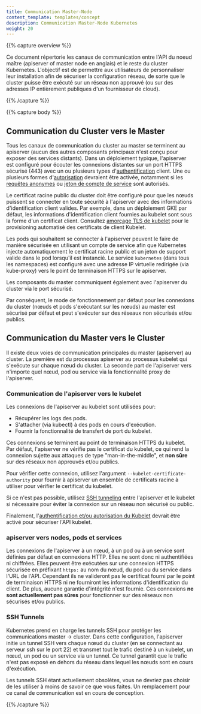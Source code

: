 ```yaml
---
title: Communication Master-Node
content_template: templates/concept
description: Communication Master-Node Kubernetes
weight: 20
---
```


{{% capture overview %}}

Ce document répertorie les canaux de communication entre l'API du noeud maître (apiserver of master node en anglais) et le reste du cluster Kubernetes.
L'objectif est de permettre aux utilisateurs de personnaliser leur installation afin de sécuriser la configuration réseau, de sorte que le cluster puisse être exécuté sur un réseau non approuvé (ou sur des adresses IP entièrement publiques d'un fournisseur de cloud).

{{% /capture %}}

{{% capture body %}}

## Communication du Cluster vers le Master

Tous les canaux de communication du cluster au master se terminent au apiserver (aucun des autres composants principaux n'est conçu pour exposer des services distants).
Dans un déploiement typique, l'apiserver est configuré pour écouter les connexions distantes sur un port HTTPS sécurisé (443) avec un ou plusieurs types d'[authentification](/docs/reference/access-authn-authz/authentication/) client.
Une ou plusieurs formes d'[autorisation](/docs/reference/access-authn-authz/authorization/) devraient être activée, notamment si les [requêtes anonymes](/docs/reference/access-authn-authz/authentication/#anonymous-requests) ou [jeton de compte de service](/docs/reference/access-authn-authz/authentication/#service-account-tokens) sont autorisés.

Le certificat racine public du cluster doit être configuré pour que les nœuds puissent se connecter en toute sécurité à l'apiserver avec des informations d'identification client valides.
Par exemple, dans un déploiement GKE par défaut, les informations d'identification client fournies au kubelet sont sous la forme d'un certificat client.
Consultez [amorçage TLS de kubelet](/docs/reference/command-line-tools-reference/kubelet-tls-bootstrapping/) pour le provisioning automatisé des certificats de client Kubelet.

Les pods qui souhaitent se connecter à l'apiserver peuvent le faire de manière sécurisée en utilisant un compte de service afin que Kubernetes injecte automatiquement le certificat racine public et un jeton de support valide dans le pod lorsqu'il est instancié.
Le service `kubernetes` (dans tous les namespaces) est configuré avec une adresse IP virtuelle redirigée (via kube-proxy) vers le point de terminaison HTTPS sur le apiserver.

Les composants du master communiquent également avec l'apiserver du cluster via le port sécurisé.

Par conséquent, le mode de fonctionnement par défaut pour les connexions du cluster (nœuds et pods s'exécutant sur les nœuds) au master est sécurisé par défaut et peut s'exécuter sur des réseaux non sécurisés et/ou publics.

## Communication du Master vers le Cluster

Il existe deux voies de communication principales du master (apiserver) au cluster.
La première est du processus apiserver au processus kubelet qui s'exécute sur chaque nœud du cluster.
La seconde part de l'apiserver vers n'importe quel nœud, pod ou service via la fonctionnalité proxy de l'apiserver.

### Communication de l'apiserver vers le kubelet

Les connexions de l'apiserver au kubelet sont utilisées pour:

  * Récupérer les logs des pods.
  * S'attacher (via kubectl) à des pods en cours d'exécution.
  * Fournir la fonctionnalité de transfert de port du kubelet.

Ces connexions se terminent au point de terminaison HTTPS du kubelet.
Par défaut, l'apiserver ne vérifie pas le certificat du kubelet, ce qui rend la connexion sujette aux attaques de type "man-in-the-middle", et **non sûre** sur des réseaux non approuvés et/ou publics.

Pour vérifier cette connexion, utilisez l'argument `--kubelet-certificate-authority` pour fournir à apiserver un ensemble de certificats racine à utiliser pour vérifier le certificat du kubelet.

Si ce n'est pas possible, utilisez [SSH tunneling](/docs/tasks/access-application-cluster/port-forward-access-application-cluster/) entre l'apiserver et le kubelet si nécessaire pour éviter la connexion sur un réseau non sécurisé ou public.

Finalement, l'[authentification et/ou autorisation du Kubelet](/docs/admin/kubelet-authentication-authorization/) devrait être activé pour sécuriser l'API kubelet.

### apiserver vers nodes, pods et services

Les connexions de l'apiserver à un nœud, à un pod ou à un service sont définies par défaut en connexions HTTP.
Elles ne sont donc ni authentifiées ni chiffrées.
Elles peuvent être exécutées sur une connexion HTTPS sécurisée en préfixant `https:` au nom du nœud, du pod ou du service dans l'URL de l'API.
Cependant ils ne valideront pas le certificat fourni par le point de terminaison HTTPS ni ne fourniront les informations d'identification du client.
De plus, aucune garantie d'intégrité n'est fournie.
Ces connexions **ne sont actuellement pas sûres** pour fonctionner sur des réseaux non sécurisés et/ou publics.

### SSH Tunnels

Kubernetes prend en charge les tunnels SSH pour protéger les communications master -> cluster.
Dans cette configuration, l'apiserver initie un tunnel SSH vers chaque nœud du cluster (en se connectant au serveur ssh sur le port 22) et transmet tout le trafic destiné à un kubelet, un nœud, un pod ou un service via un tunnel.
Ce tunnel garantit que le trafic n'est pas exposé en dehors du réseau dans lequel les nœuds sont en cours d'exécution.

Les tunnels SSH étant actuellement obsolètes, vous ne devriez pas choisir de les utiliser à moins de savoir ce que vous faites.
Un remplacement pour ce canal de communication est en cours de conception.

{{% /capture %}}
